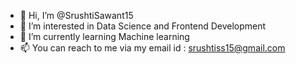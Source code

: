 - 👋 Hi, I’m @SrushtiSawant15
- 👀 I’m interested in Data Science and Frontend Development 
- 🌱 I’m currently learning Machine learning
- 📫 You can reach to me via my email id : srushtiss15@gmail.com

<!---
SrushtiSawant15/SrushtiSawant15 is a ✨ special ✨ repository because its `README.md` (this file) appears on your GitHub profile.
You can click the Preview link to take a look at your changes.
--->
